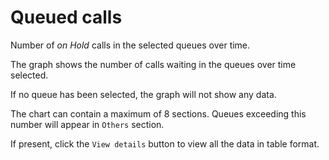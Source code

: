 # Queued calls

Number of *on Hold* calls in the selected queues over time.

The graph shows the number of calls waiting in the queues over time
selected.

If no queue has been selected, the graph will not show any data.

The chart can contain a maximum of 8 sections. Queues exceeding this number
will appear in `Others` section.

If present, click the ``View details`` button to view all the data
in table format.
